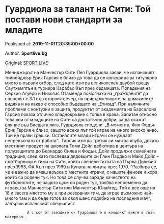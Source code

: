 
# Гуардиола за талант на Сити: Той постави нови стандарти за младите

Published at: **2019-11-01T20:35:00+00:00**

Author: **Sportlive.bg**

Original: [SPORT LIVE](https://www.sportlive.bg/worldfootball/england/guardiola-za-talant-na-siti-toj-postavi-novi-standarti-za-mladite--1390942.html)

Мениджърът на Манчестър Сити Пеп Гуардиола заяви, че испанският тийнейджър Ерик Гарсия е близо до това да се конкурира за титулярно място в първия отбор, след като изигра великолепен двубой срещу Саутхемптън в турнира Карабао Къп през седмицата.
Попадения на Серхио Агуеро и Николас Отаменди помогнаха на „гражданите“ да спечелят с 3:1 във вторник вечер, но привържениците на домакините видяха и на какво е способно бъдещето на „Етихад“. При наличните проблеми с контузии в защита, продуктът от академията на Барселона Гарсия показа отлично хладнокръвие с топка в крака. Запитан относно това кои от младоците на Сити са достатъчно добри, за да окажат вляние във Висшата лига, Гуардиола сподели: „В момента, Фил Фодън. Ерик Гарсия е близо, защото всеки път той играе на много високо ниво. Той не прави грешки. Останалите млади играчи се нуждаят непрекъснато от работа". 
Гарсия изигра третия си мач за клуба, докато местният продукт на школата Томи Дойл дебютира в центъра на полузащитата до Бернардо Силва и Фодън. Дойл продължи семейната традиция, след като последва дядовците си Глин Пардьо и Майк Дойл – съотборници в тима на Сити, който спечели титлата на Първа Дивизия през 1968, ФА Къп през 1969 и Купата на лигата през 1970. "Разбира се, че е важно да имаш връзка с местните играчи; с нашите фенове и хора, които са родени тук. Но това се случва заради качеството на футболистите, не защото щом си роден тук, трябва непременно да играеш за Манчестър Сити или Манчестър Юнайтед. Той е все още на 18 и засега мястото му е при резервния тим, да играе възможно най-много там и да бъде готов за своя шанс подобно на последния мач“, завърши испанският специалист.

        
          
            
              А с коя от звездите си Гуардиола е в конфликт вижте в този материал.
            
          
        
      
